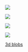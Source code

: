 ![](https://external-content.duckduckgo.com/iu/?u=https%3A%2F%2Ftse4.mm.bing.net%2Fth%3Fid%3DOIP.y3sXaLrXJx_c4p4KVtBc2gHaEJ%26pid%3DApi&f=1&ipt=046dd0e8e7dc027ea20eeb26e51bb033cca73a98436434f9bb6140bcf9d82e0b&ipo=images)


![](https://external-content.duckduckgo.com/iu/?u=https%3A%2F%2F4.bp.blogspot.com%2F-s2JiD-RLn1I%2FUXGBNQLDdNI%2FAAAAAAAABIU%2FgA3v2YsY4AI%2Fs1600%2FIMG_7040.JPG&f=1&nofb=1&ipt=4e682bd0e28bf291d5e3fd967c66bb4288d46eed37d720ef155fd61666b78a27&ipo=images)

![](https://external-content.duckduckgo.com/iu/?u=https%3A%2F%2Ffsa.zobj.net%2Fcrop.php%3Fr%3Dt4bkIYwk91-YuHV7ZKmIeVLb8lISmfDJJScPFWSoxG_aW-p29XScZ1A1IzN2L-MnnRo-d9K5I3dWswFfmwPuz56iQT7f0lVAnZz45oSVQeF_QVF6_A12WbB6joSUWnN8_ZeW5vEDiEN8Li9z&f=1&nofb=1&ipt=2e6aa924b429a1ebe408ca60e1729c0705d57451c7411d8ba488603f4f0724fe&ipo=images)

![](https://external-content.duckduckgo.com/iu/?u=http%3A%2F%2Foledartmagazine.com%2Fwp-content%2Fuploads%2F2015%2F10%2FSD_BLACKBODY-DISPERSION_4.jpg&f=1&nofb=1&ipt=879b4f398219207354a3283ba4c68faf2278bd7ec2444c74744a219459685e4a&ipo=images)

[3d blobs](https://youtu.be/9Lj6YRu5zOI?si=uZMDxnou0ZjyI_71)